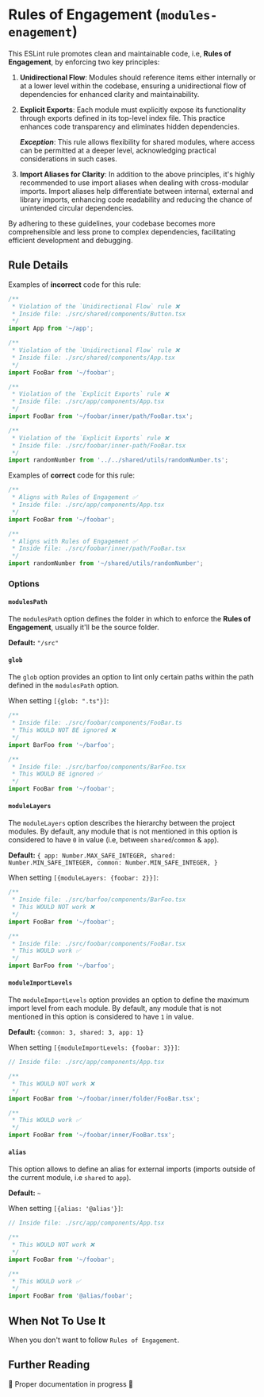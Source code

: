 # Rules of Engagement (`modules-enagement`)

This ESLint rule promotes clean and maintainable code, i.e, **Rules of Engagement**, by enforcing two key principles:

1. **Unidirectional Flow**: Modules should reference items either internally or at a lower level within the codebase, ensuring a unidirectional flow of dependencies for enhanced clarity and maintainability.

2. **Explicit Exports**: Each module must explicitly expose its functionality through exports defined in its top-level index file. This practice enhances code transparency and eliminates hidden dependencies.

   **_Exception_**: This rule allows flexibility for shared modules, where access can be permitted at a deeper level, acknowledging practical considerations in such cases.

3. **Import Aliases for Clarity**: In addition to the above principles, it's highly recommended to use import aliases when dealing with cross-modular imports. Import aliases help differentiate between internal, external and library imports, enhancing code readability and reducing the chance of unintended circular dependencies.

By adhering to these guidelines, your codebase becomes more comprehensible and less prone to complex dependencies, facilitating efficient development and debugging.

## Rule Details

Examples of **incorrect** code for this rule:

```ts
/**
 * Violation of the `Unidirectional Flow` rule ❌
 * Inside file: ./src/shared/components/Button.tsx
 */
import App from '~/app';

/**
 * Violation of the `Unidirectional Flow` rule ❌
 * Inside file: ./src/shared/components/App.tsx
 */
import FooBar from '~/foobar';

/**
 * Violation of the `Explicit Exports` rule ❌
 * Inside file: ./src/app/components/App.tsx
 */
import FooBar from '~/foobar/inner/path/FooBar.tsx';

/**
 * Violation of the `Explicit Exports` rule ❌
 * Inside file: ./src/foobar/inner-path/FooBar.tsx
 */
import randomNumber from '../../shared/utils/randomNumber.ts';
```

Examples of **correct** code for this rule:

```js
/**
 * Aligns with Rules of Engagement ✅
 * Inside file: ./src/app/components/App.tsx
 */
import FooBar from '~/foobar';

/**
 * Aligns with Rules of Engagement ✅
 * Inside file: ./src/foobar/inner/path/FooBar.tsx
 */
import randomNumber from '~/shared/utils/randomNumber';
```

### Options

#### `modulesPath`

The `modulesPath` option defines the folder in which to enforce the **Rules of Engagement**, usually it'll be the source folder.

**Default:** `"/src"`

#### `glob`

The `glob` option provides an option to lint only certain paths within the path defined in the `modulesPath` option.

When setting `[{glob: ".ts"}]`:

```ts
/**
 * Inside file: ./src/foobar/components/FooBar.ts
 * This WOULD NOT BE ignored ❌
 */
import BarFoo from '~/barfoo';

/**
 * Inside file: ./src/barfoo/components/BarFoo.tsx
 * This WOULD BE ignored ✅
 */
import FooBar from '~/foobar';
```

#### `moduleLayers`

The `moduleLayers` option describes the hierarchy between the project modules. By default, any module that is not mentioned in this option is considered to have `0` in value (i.e, between `shared`/`common` & `app`).

**Default:** `{
  app: Number.MAX_SAFE_INTEGER,
  shared: Number.MIN_SAFE_INTEGER,
  common: Number.MIN_SAFE_INTEGER,
}`

When setting `[{moduleLayers: {foobar: 2}}]`:

```ts
/**
 * Inside file: ./src/barfoo/components/BarFoo.tsx
 * This WOULD NOT work ❌
 */
import FooBar from '~/foobar';

/**
 * Inside file: ./src/foobar/components/FooBar.tsx
 * This WOULD work ✅
 */
import BarFoo from '~/barfoo';
```

#### `moduleImportLevels`

The `moduleImportLevels` option provides an option to define the maximum import level from each module. By default, any module that is not mentioned in this option is considered to have `1` in value.

**Default:** `{common: 3, shared: 3, app: 1}`

When setting `[{moduleImportLevels: {foobar: 3}}]`:

```ts
// Inside file: ./src/app/components/App.tsx

/**
 * This WOULD NOT work ❌
 */
import FooBar from '~/foobar/inner/folder/FooBar.tsx';

/**
 * This WOULD work ✅
 */
import FooBar from '~/foobar/inner/FooBar.tsx';
```

#### `alias`

This option allows to define an alias for external imports (imports outside of the current module, i.e `shared` to `app`).

**Default:** `~`

When setting `[{alias: '@alias'}]`:

```ts
// Inside file: ./src/app/components/App.tsx

/**
 * This WOULD NOT work ❌
 */
import FooBar from '~/foobar';

/**
 * This WOULD work ✅
 */
import FooBar from '@alias/foobar';
```

## When Not To Use It

When you don't want to follow `Rules of Engagement`.

## Further Reading

🚧 Proper documentation in progress 🚧
